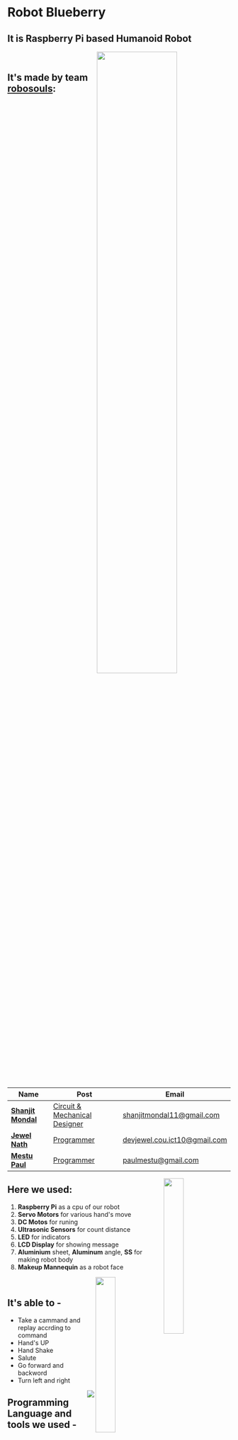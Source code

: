 
# Robot Blueberry

## **It is Raspberry Pi based Humanoid Robot**

<!--lint ignore double-link-->
<img src="https://i.imgur.com/qI1Jfyl.gif" align="right" width="60%" />

<br/>

## It's made by team [robosouls](https://www.facebook.com/robosouls):

| Name               | Post               | Email                         |  
| ------------------ | ---------          | ----------------------------- |
| [**Shanjit Mondal**](https://www.facebook.com/shanjit.mondol.50) | [Circuit  & Mechanical Designer](https://github.com/shanjit11) | shanjitmondal11@gmail.com       | 
| [**Jewel Nath**](https://www.facebook.com/dev.jewel.5/)     | [Programmer](https://github.com/devjewel01)       | devjewel.cou.ict10@gmail.com  |  
| [**Mestu Paul**](https://www.facebook.com/mestu.paul.812)     | [Programmer](https://github.com/Mestu-Paul)       |paulmestu@gmail.com            |   


<!--lint ignore double-link-->
<img src="Store/gif/robothand.gif" align="right" width="30%" />


## Here we used:
1. **Raspberry Pi** as a cpu of our robot
2. **Servo Motors** for various hand's move
3. **DC Motos** for runing
4. **Ultrasonic Sensors** for count distance
5. **LED** for indicators
6. **LCD Display** for showing message
7. **Aluminium** sheet, **Aluminum** angle, **SS** for making robot body
8. **Makeup Mannequin** as a robot face

<!--lint ignore double-link-->
<img src="Store/gif/pushup.gif" align="right" width="30%" />

<br />


## It's able to -
* Take a cammand and replay accrding to command
* Hand's UP
* Hand Shake
* Salute
* Go forward and backword
* Turn left and right


<!--lint ignore double-link-->
<img align="right" src="https://i.imgur.com/BzOnbkS.gif" />


## Programming Language and tools we used - 
| Python | C++ |  Bash | Terminal | Raspberry Pi |  Arduino |
| ------ | ----| ------| -------- | ------------ | --------- |
|<img align="left"  width="46px" src="https://raw.githubusercontent.com/github/explore/80688e429a7d4ef2fca1e82350fe8e3517d3494d/topics/python/python.png" />|<img align="left"  width="46px" src="https://raw.githubusercontent.com/github/explore/80688e429a7d4ef2fca1e82350fe8e3517d3494d/topics/cpp/cpp.png" />|<img align="left"  width="46px" src="https://raw.githubusercontent.com/github/explore/80688e429a7d4ef2fca1e82350fe8e3517d3494d/topics/bash/bash.png" />|<img align="left"  width="46px" src="https://raw.githubusercontent.com/github/explore/80688e429a7d4ef2fca1e82350fe8e3517d3494d/topics/terminal/terminal.png" />|<img align="left"  width="46px" src="https://raw.githubusercontent.com/github/explore/80688e429a7d4ef2fca1e82350fe8e3517d3494d/topics/raspberry-pi/raspberry-pi.png" />|<img align="left"  width="46px" src="https://raw.githubusercontent.com/github/explore/80688e429a7d4ef2fca1e82350fe8e3517d3494d/topics/arduino/arduino.png" />|

<br />
<br />

## Servo Motor Position Block Diagram:
<img width="60%"  src="Store/pic/2021-05-23_1511451.png">

### Servo Initial positions:
 
|servo no | connection | position   | Limitation | Direction           | Description |  
| ------- | ---------- | ---------- | -----------|  -------            | ---------   |
|  1      | gpio-40(21)|    0       |         35 | Front/Back          |
|  2      | i2c-0      |   90       |        180 | Right/Left          |
|  3      | i2c-1      |    0       |        180 | Up/Down(Right/Left) |
|  4      | i2c-2      |  180       |        180 | Up/Down(Right/Left) |
|  5      | i2c-3      |    0       |          0 | Up/Down(Front/Back) |
|  6      | i2c-4      |  170       |          0 | Up/Down(Front/Back) |
|  7      | i2c-5      |  170       |        180 | Right/Left          |
|  8      | i2c-6      |    0       |        180 | Right/Left          |
|  9      | i2c-7      |  180       |        180 | Up/Down(Front/Back) |
| 10      | i2c-8      |    0       |        180 | Up/Down(Front/Back) |
| 11      | i2c-9      |   60       |        180 | Right/Left          |
| 12      | i2c-10     |  150       |        180 | Right/Left          |
| 13      | i2c-11     |    0       |        180 | Open/Close          |
| 14      | i2c-12     |    0       |        180 | Open/Close          |
| 15      | i2c-13     |    0       |        180 | Open/Close          |
| 16      | i2c-14     |    0       |        180 | Open/Close          |
| 17      | i2c-15     |    0       |        180 | Open/Close          |
| 18      | gpio-19(10)|    0       |        180 | Open/Close          |
| 19      | gpio-21(9) |    0       |        180 | Open/Close          |
| 20      | gpio-22(25)|    0       |        180 | Open/Close          |
| 21      | gpio-23(11)|    0       |        180 | Open/Close          |
| 22      | gpio-24(8) |    0       |        180 | Open/Close          |

### DC motor connection:

| Leg      |  Enable Pin | Front Pin  | Back Pin |
| -------  | ---------   | ---------- | -------- |
| Right    | 13(27)      |  35(19)    |  36(16)  | 
| Left     | 15(22)      |  37(26)    |  38(20)  |

### salute

>start.

| pin | degree  |
| --- | ------  |
| 7	  |    0    |
| 3   |	  180   |
| 7	  |    80   |
| 5	  |    60   |

>normal

| pin | degree |
| --- | ------ |
| 7	  |  180   |
| 3   |	   0   |
| 5	  |  170   |

<br/>
<br/>

### Hug 

> start

| pin1 | degree	 | pin2	| degree |
| ---- | ------- | -----| -------|
| 7    |  0      |  8	|  180   |
| 3    | 90	     |      |   90   |
| 1	   | 50      |	2	|  150   |
| 7    | 50	     |  8	|  130   |
| 5	   | 90	     |  6   |   90   |

>stop

| pin1 | degree	 | pin2	| degree |
| ---- | ------- | -----| -------|
|7     |  180    |	8   |	  0  |
|3     |    0    |	4   |	180  |
|1     |   20	 |  2   |	160  |
|5     |  170    |	6   |   10   |

<br/>
<br/>

### hand_shake 

>start

| pin |	degree |
| ----| ----   |
| 3	  | 60     |
| 7	  |140     |

>shake

```python
for i in range(0, 10):
    if i&1:
        pin 7 = 155
    else:
        pin 7 = 125
    sleep(0.02)
```

>normal
 
| pin |	degree |
| ----| ----   |
| 7	  | 180    |
| 3	  |   0    |

<br/>
<br/>

### hand's_up.py  

>start

| pin1 | degree	 | pin2	| degree |
| ---- | ------- | -----| -------|
|8  | 180  |   7 |	0  |
|2	|  40  |   1 | 140 |
|4	|  90  |   3 |	90 |
|8	| 130  |   7 |  70 |

>stop

| pin1 | degree	 | pin2	| degree |
| ---- | ------- | -----| -------|
|8  |   0  |	7 |	180 |
|4  | 180  |	3 |	0   |
|2  | 160  |	1 |	20  |



<br/>
<br/>


### Acknowledge
 * [Shivasiddharth](https://github.com/shivasiddharth)
 * [Picovoice](https://github.com/Picovoice)
 * [Simon Monk](https://github.com/simonmonk)
 * [StackOverflow](https://stackoverflow.com/questions/tagged/raspberry-pi)
